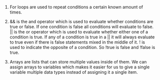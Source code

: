 1) For loops are used to repeat conditions a certain known amount of times.

2) && is the and operator which is used to evaluate whether conditions are true or false. If one condition is false all conditions will evaluate to false. || is the or operator which is used to evaluate whether either one of a condition is true. If any of a condition is true in a || it will always evaluate to true even if there is false
statements mixed in the middle of it. ! is used to indicate the opposite of a condition. So !true is false and !false is true.

3) Arrays are lists that can store multiple values inside of them. We can assign arrays to variables which makes it easier for us to give a single variable multiple data types instead of assigning it a single item.
